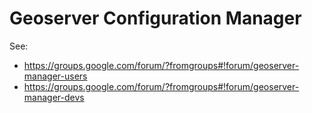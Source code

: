 # Geoserver Configuration Manager

See:
- https://groups.google.com/forum/?fromgroups#!forum/geoserver-manager-users
- https://groups.google.com/forum/?fromgroups#!forum/geoserver-manager-devs
